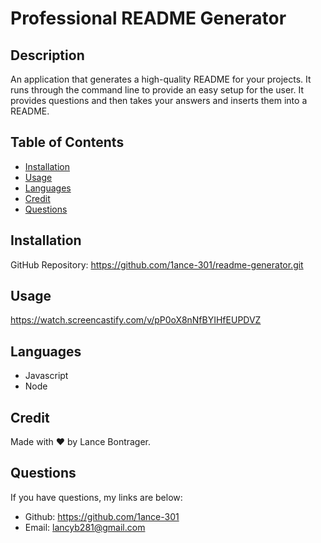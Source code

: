 # Professional README Generator 

## Description
An application that generates a high-quality README for your projects. It runs through the command line to provide an easy setup for the user. It provides questions and then takes your answers and inserts them into a README.

## Table of Contents
* [Installation](#installation)
* [Usage](#usage)
* [Languages](#languages)
* [Credit](#Credit)
* [Questions](#questions)

## Installation
GitHub Repository: https://github.com/1ance-301/readme-generator.git

## Usage
https://watch.screencastify.com/v/pP0oX8nNfBYIHfEUPDVZ

## Languages
- Javascript
- Node

## Credit
Made with ♥️ by Lance Bontrager.

## Questions
If you have questions, my links are below:
- Github: https://github.com/1ance-301
- Email: lancyb281@gmail.com

